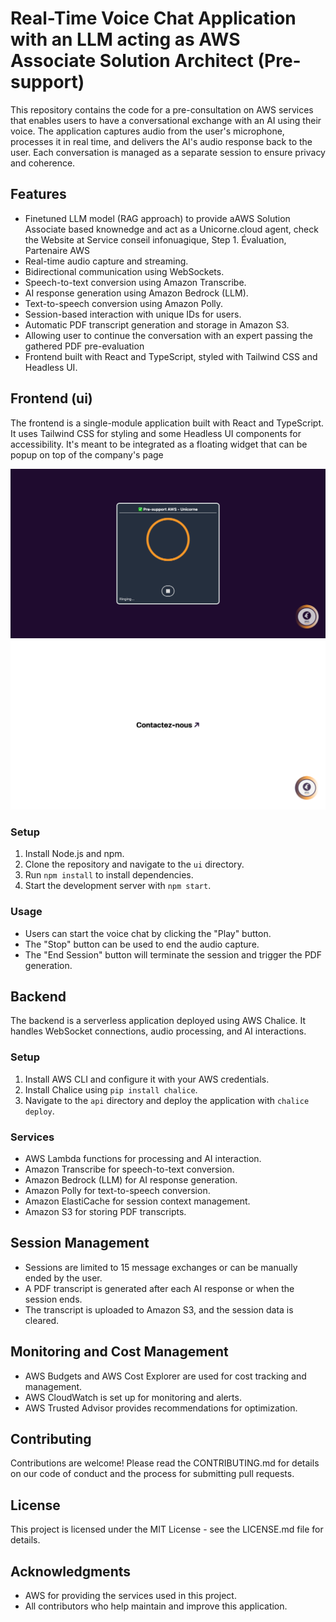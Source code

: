 # Real-Time Voice Chat Application with an LLM acting as AWS Associate Solution Architect (Pre-support)

This repository contains the code for a pre-consultation on AWS services that enables users to have a conversational exchange with an AI using their voice. The application captures audio from the user's microphone, processes it in real time, and delivers the AI's audio response back to the user. Each conversation is managed as a separate session to ensure privacy and coherence.

## Features

- Finetuned LLM model (RAG approach) to provide aAWS Solution Associate based knownedge and act as a Unicorne.cloud agent, check the Website at Service conseil
infonuagique, Step 1. Évaluation, Partenaire AWS
- Real-time audio capture and streaming.
- Bidirectional communication using WebSockets.
- Speech-to-text conversion using Amazon Transcribe.
- AI response generation using Amazon Bedrock (LLM).
- Text-to-speech conversion using Amazon Polly.
- Session-based interaction with unique IDs for users.
- Automatic PDF transcript generation and storage in Amazon S3.
- Allowing user to continue the conversation with an expert passing the gathered PDF pre-evaluation
- Frontend built with React and TypeScript, styled with Tailwind CSS and Headless UI.

## Frontend (ui)

The frontend is a single-module application built with React and TypeScript. It uses Tailwind CSS for styling and some Headless UI components for accessibility.
It's meant to be integrated as a floating widget that can be popup on top of the company's page

![ui-view-1](ui/view-1.png)
![ui-view-2](ui/view-2.png)

### Setup

1. Install Node.js and npm.
2. Clone the repository and navigate to the `ui` directory.
3. Run `npm install` to install dependencies.
4. Start the development server with `npm start`.

### Usage

- Users can start the voice chat by clicking the "Play" button.
- The "Stop" button can be used to end the audio capture.
- The "End Session" button will terminate the session and trigger the PDF generation.

## Backend

The backend is a serverless application deployed using AWS Chalice. It handles WebSocket connections, audio processing, and AI interactions.

### Setup

1. Install AWS CLI and configure it with your AWS credentials.
2. Install Chalice using `pip install chalice`.
3. Navigate to the `api` directory and deploy the application with `chalice deploy`.

### Services

- AWS Lambda functions for processing and AI interaction.
- Amazon Transcribe for speech-to-text conversion.
- Amazon Bedrock (LLM) for AI response generation.
- Amazon Polly for text-to-speech conversion.
- Amazon ElastiCache for session context management.
- Amazon S3 for storing PDF transcripts.

## Session Management

- Sessions are limited to 15 message exchanges or can be manually ended by the user.
- A PDF transcript is generated after each AI response or when the session ends.
- The transcript is uploaded to Amazon S3, and the session data is cleared.

## Monitoring and Cost Management

- AWS Budgets and AWS Cost Explorer are used for cost tracking and management.
- AWS CloudWatch is set up for monitoring and alerts.
- AWS Trusted Advisor provides recommendations for optimization.

## Contributing

Contributions are welcome! Please read the CONTRIBUTING.md for details on our code of conduct and the process for submitting pull requests.

## License

This project is licensed under the MIT License - see the LICENSE.md file for details.

## Acknowledgments

- AWS for providing the services used in this project.
- All contributors who help maintain and improve this application.
